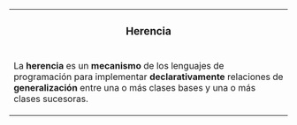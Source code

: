 <table id="card">
    <tr>
        <td align="center">
            <h3>Herencia</h3>
        </td>
    </tr>
    <tr>
        <td>
            <p>La <b>herencia</b> es un <b>mecanismo</b> de los lenguajes de programación para implementar <b>declarativamente</b> relaciones de <b>generalización</b> entre una o más clases bases y una o más clases sucesoras.</p>
        </td>
    </tr>
</table>

